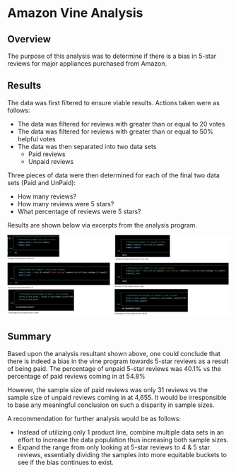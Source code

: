 # Amazon Vine Analysis
## Overview
The purpose of this analysis was to determine if there is a bias in 5-star reviews for major appliances purchased from Amazon.
## Results
The data was first filtered to ensure viable results. Actions taken were as follows:
- The data was filtered for reviews with greater than or equal to 20 votes
- The data was filtered for reviews with greater than or equal to 50% helpful votes
- The data was then separated into two data sets
    - Paid reviews
    - Unpaid reviews

Three pieces of data were then determined for each of the final two data sets (Paid and UnPaid):
- How many reviews?
- How many reviews were 5 stars?
- What percentage of reviews were 5 stars?

Results are shown below via excerpts from the analysis program.

![Vine Analysis](pictures/Vine_Analysis.png)

## Summary
Based upon the analysis resultant shown above, one could conclude that there is indeed a bias in the vine program towards 5-star reviews as a result of being paid. The percentage of unpaid 5-star reviews was 40.1% vs the percentage of paid reviews coming in at 54.8%

However, the sample size of paid reviews was only 31 reviews vs the sample size of unpaid reviews coming in at 4,655. It would be irresponsible to base any meaningful conclusion on such a disparity in sample sizes.

A recommendation for further analysis would be as follows:
- Instead of utilizing only 1 product line, combine multiple data sets in an effort to increase the data population thus increasing both sample sizes.
- Expand the range from only looking at 5-star reviews to 4 & 5 star reviews, essentially dividing the samples into more equitable buckets to see if the bias continues to exist.

